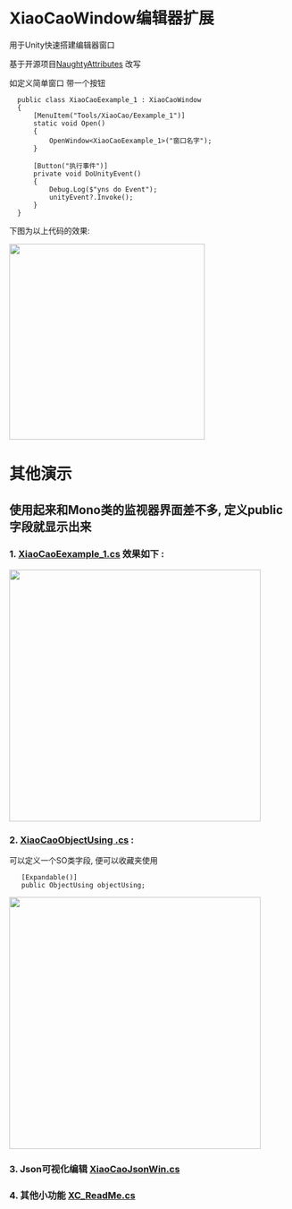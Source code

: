 # XiaoCaoWindow编辑器扩展

用于Unity快速搭建编辑器窗口 

基于开源项目[NaughtyAttributes](https://github.com/dbrizov/NaughtyAttributes) 改写 
 


如定义简单窗口 带一个按钮
```
  public class XiaoCaoEexample_1 : XiaoCaoWindow
  {
      [MenuItem("Tools/XiaoCao/Eexample_1")]
      static void Open()
      {
          OpenWindow<XiaoCaoEexample_1>("窗口名字");
      }

      [Button("执行事件")]
      private void DoUnityEvent()
      {
          Debug.Log($"yns do Event");
          unityEvent?.Invoke();
      }  
  }
 ```

下图为以上代码的效果:

<img src="https://github.com/smartgrass/XiaoCaoTools/blob/main/GitImages/win0.png" width= "350"/>



# 其他演示

## 使用起来和Mono类的监视器界面差不多, 定义public字段就显示出来

### 1. [XiaoCaoEexample_1.cs](https://github.com/smartgrass/XiaoCaoTools/blob/main/Assets/XiaoCaoTools/Main/Editor/XiaoCaoEexample_1.cs) 效果如下 :

<img src="https://github.com/smartgrass/XiaoCaoTools/blob/main/GitImages/win1.png" width= "450"/>




### 2. [XiaoCaoObjectUsing .cs](https://github.com/smartgrass/XiaoCaoTools/blob/main/Assets/XiaoCaoTools/Main/Editor/XiaoCaoObjectUsing.cs) :
可以定义一个SO类字段, 便可以收藏夹使用
 ```
    [Expandable()]
    public ObjectUsing objectUsing;
 ```


<img src="https://github.com/smartgrass/XiaoCaoTools/blob/main/GitImages/win2.png" width= "450"/>

### 3. Json可视化编辑 [XiaoCaoJsonWin.cs](https://github.com/smartgrass/XiaoCaoTools/blob/main/Assets/XiaoCaoTools/Main/Editor/XiaoCaoJsonWin.cs)

### 4. 其他小功能 [XC_ReadMe.cs](https://github.com/smartgrass/XiaoCaoTools/blob/main/Assets/XiaoCaoTools/Main/Editor/XC_ReadMe.cs)

